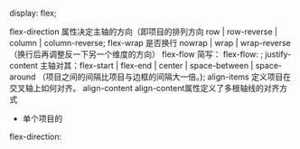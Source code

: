 display: flex;

 
flex-direction  属性决定主轴的方向（即项目的排列方向
            row | row-reverse | column | column-reverse;
flex-wrap  是否换行 nowrap | wrap | wrap-reverse（换行后再调整反一下另一个维度的方向）
flex-flow  简写：  flex-flow: <flex-direction> <flex-wrap>;
justify-content  主轴对其：flex-start | flex-end | center | space-between | space-around                    （项目之间的间隔比项目与边框的间隔大一倍。);
align-items  定义项目在交叉轴上如何对齐。
align-content  align-content属性定义了多根轴线的对齐方式

+  单个项目的

flex-direction: 